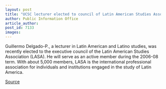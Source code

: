 ```yaml
---
layout: post
title: "UCSC lecturer elected to council of Latin American Studies Association"
author: Public Information Office
article_author: 
post_id: 7133
images:
---
```


<a name="content" id="content"></a>
<p>
  Guillermo Delgado-P., a lecturer in Latin American and Latino studies, was recently elected to the executive council of the Latin American Studies Association (LASA). He will serve as an active member during the 2006-08 term. With about 5,000 members, LASA is the international professional association for individuals and institutions engaged in the study of Latin America.
</p>
<p><a href="http://www1.ucsc.edu/currents/05-06/06-12/delgado.asp" title="Permalink to delgado">Source</a></p>
